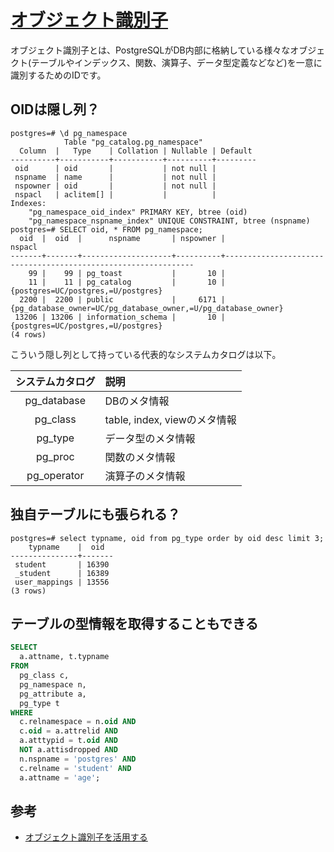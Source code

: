 # [オブジェクト識別子](https://www.postgresql.jp/document/15/html/datatype-oid.html)

オブジェクト識別子とは、PostgreSQLがDB内部に格納している様々なオブジェクト(テーブルやインデックス、関数、演算子、データ型定義などなど)を一意に識別するためのIDです。

## OIDは隠し列？

```console
postgres=# \d pg_namespace
            Table "pg_catalog.pg_namespace"
  Column  |   Type    | Collation | Nullable | Default 
----------+-----------+-----------+----------+---------
 oid      | oid       |           | not null | 
 nspname  | name      |           | not null | 
 nspowner | oid       |           | not null | 
 nspacl   | aclitem[] |           |          | 
Indexes:
    "pg_namespace_oid_index" PRIMARY KEY, btree (oid)
    "pg_namespace_nspname_index" UNIQUE CONSTRAINT, btree (nspname)
postgres=# SELECT oid, * FROM pg_namespace;
  oid  |  oid  |      nspname       | nspowner |                            nspacl                             
-------+-------+--------------------+----------+---------------------------------------------------------------
    99 |    99 | pg_toast           |       10 | 
    11 |    11 | pg_catalog         |       10 | {postgres=UC/postgres,=U/postgres}
  2200 |  2200 | public             |     6171 | {pg_database_owner=UC/pg_database_owner,=U/pg_database_owner}
 13206 | 13206 | information_schema |       10 | {postgres=UC/postgres,=U/postgres}
(4 rows)
```

こういう隠し列として持っている代表的なシステムカタログは以下。

|システムカタログ|説明|
|:--:|:--|
|pg_database|DBのメタ情報|
|pg_class|table, index, viewのメタ情報|
|pg_type|データ型のメタ情報|
|pg_proc|関数のメタ情報|
|pg_operator|演算子のメタ情報|

## 独自テーブルにも張られる？

```console
postgres=# select typname, oid from pg_type order by oid desc limit 3;
    typname    |  oid  
---------------+-------
 student       | 16390
 _student      | 16389
 user_mappings | 13556
(3 rows)
```

## テーブルの型情報を取得することもできる

```sql
SELECT 
  a.attname, t.typname 
FROM 
  pg_class c, 
  pg_namespace n,
  pg_attribute a,
  pg_type t
WHERE 
  c.relnamespace = n.oid AND 
  c.oid = a.attrelid AND 
  a.atttypid = t.oid AND
  NOT a.attisdropped AND
  n.nspname = 'postgres' AND
  c.relname = 'student' AND
  a.attname = 'age';
```

## 参考

- [オブジェクト識別子を活用する](https://lets.postgresql.jp/documents/technical/object_data_type/1)
